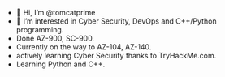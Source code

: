 - 👋 Hi, I’m @tomcatprime
- 👀 I’m interested in Cyber Security, DevOps and C++/Python programming.
- Done AZ-900, SC-900.
- Currently on the way to AZ-104, AZ-140.
- actively learning Cyber Security thanks to TryHackMe.com.
- Learning Python and C++.

